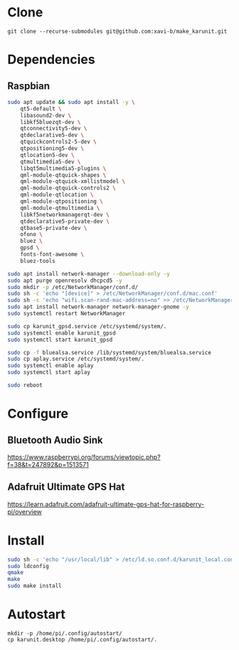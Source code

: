 # Clone
```
git clone --recurse-submodules git@github.com:xavi-b/make_karunit.git
```

# Dependencies
## Raspbian
```bash
sudo apt update && sudo apt install -y \
    qt5-default \
    libasound2-dev \
    libkf5bluezqt-dev \
    qtconnectivity5-dev \
    qtdeclarative5-dev \
    qtquickcontrols2-5-dev \
    qtpositioning5-dev \
    qtlocation5-dev \
    qtmultimedia5-dev \
    libqt5multimedia5-plugins \
    qml-module-qtquick-shapes \
    qml-module-qtquick-xmllistmodel \
    qml-module-qtquick-controls2 \
    qml-module-qtlocation \
    qml-module-qtpositioning \
    qml-module-qtmultimedia \
    libkf5networkmanagerqt-dev \
    qtdeclarative5-private-dev \
    qtbase5-private-dev \
    ofono \
    bluez \
    gpsd \
    fonts-font-awesome \
    bluez-tools

sudo apt install network-manager --download-only -y
sudo apt purge openresolv dhcpcd5 -y
sudo mkdir -p /etc/NetworkManager/conf.d/
sudo sh -c 'echo "[device]" > /etc/NetworkManager/conf.d/mac.conf'
sudo sh -c 'echo "wifi.scan-rand-mac-address=no" >> /etc/NetworkManager/conf.d/mac.conf'
sudo apt install network-manager network-manager-gnome -y
sudo systemctl restart NetworkManager

sudo cp karunit_gpsd.service /etc/systemd/system/.
sudo systemctl enable karunit_gpsd
sudo systemctl start karunit_gpsd

sudo cp -f bluealsa.service /lib/systemd/system/bluealsa.service
sudo cp aplay.service /etc/systemd/system/.
sudo systemctl enable aplay
sudo systemctl start aplay

sudo reboot
```

# Configure
## Bluetooth Audio Sink
https://www.raspberrypi.org/forums/viewtopic.php?f=38&t=247892&p=1513571
## Adafruit Ultimate GPS Hat
https://learn.adafruit.com/adafruit-ultimate-gps-hat-for-raspberry-pi/overview

# Install
```bash
sudo sh -c 'echo "/usr/local/lib" > /etc/ld.so.conf.d/karunit_local.conf'
sudo ldconfig
qmake
make
sudo make install
```

# Autostart
```
mkdir -p /home/pi/.config/autostart/
cp karunit.desktop /home/pi/.config/autostart/.
```
